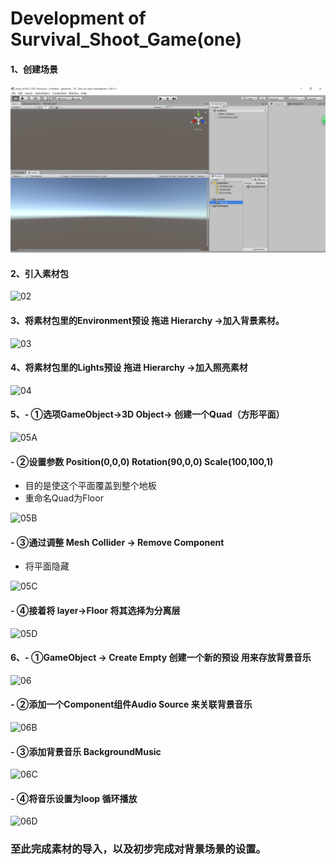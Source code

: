 # Development of Survival_Shoot_Game(one)

#### 1、创建场景

![01](https://github.com/Minyonlew/Survival-shooter-game/blob/master/Development%20of%20Survival_Shoot_Game(one)/01.png)



#### 2、引入素材包

![02](C:\Users\Minyon\Desktop\gitdemo\First\02.png)



#### 3、将素材包里的Environment预设 拖进 Hierarchy ->加入背景素材。

![03](C:\Users\Minyon\Desktop\gitdemo\First\03.png)



#### 4、将素材包里的Lights预设 拖进 Hierarchy ->加入照亮素材

![04](C:\Users\Minyon\Desktop\gitdemo\First\04.png)



#### 5、- ①选项GameObject->3D Object-> 创建一个Quad（方形平面）

![05A](C:\Users\Minyon\Desktop\gitdemo\First\05A.png)

#### 	

#### - ②设置参数 Position(0,0,0) Rotation(90,0,0) Scale(100,100,1)

- 目的是使这个平面覆盖到整个地板
- 重命名Quad为Floor

![05B](C:\Users\Minyon\Desktop\gitdemo\First\05B.png)



#### - ③通过调整 Mesh Collider -> Remove Component

- 将平面隐藏

![05C](C:\Users\Minyon\Desktop\gitdemo\First\05C.png)



#### - ④接着将 layer->Floor  将其选择为分离层

![05D](C:\Users\Minyon\Desktop\gitdemo\First\05D.png)

#### 6、- ①GameObject -> Create Empty  创建一个新的预设 用来存放背景音乐

![06](C:\Users\Minyon\Desktop\gitdemo\First\06.png)

#### - ②添加一个Component组件Audio Source 来关联背景音乐

![06B](C:\Users\Minyon\Desktop\gitdemo\First\06B.png)

####  - ③添加背景音乐 BackgroundMusic

![06C](C:\Users\Minyon\Desktop\gitdemo\First\06C.png)

#### - ④将音乐设置为loop 循环播放 

![06D](C:\Users\Minyon\Desktop\gitdemo\First\06D.png)



### 至此完成素材的导入，以及初步完成对背景场景的设置。

